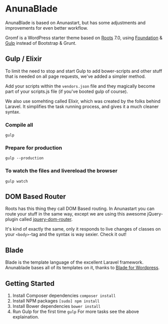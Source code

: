 # AnunaBlade

AnunaBlade is based on Anunastart, but has some adjustments and improvements for even better workflow.

Gromf is a WordPress starter theme based on [Roots](https://github.com/roots/roots) 7.0, using [Foundation](http://foundation.zurb.com) & [Gulp](http://gulpjs.com) instead of Bootstrap & Grunt.

## Gulp / Elixir

To limit the need to stop and start Gulp to add bower-scripts and other stuff that is needed on all page requests, we've added a simpler method.

Add your scripts within the `vendors.json` file and they magically become part of your scripts.js file (if you've booted gulp of course).

We also use somehting called Elixir, which was created by the folks behind Laravel. It simplifies the task running process, and gives it a much cleaner syntax.

### Compile all
```
gulp
```

### Prepare for production
```
gulp --production
```

### To watch the files and livereload the browser
```
gulp watch
```

## DOM Based Router

Roots has this thing they call DOM Based routing. In Anunastart you can route your stuff in the same way, except we are using this awesome jQuery-plugin called [jquery-dom-router](https://github.com/tormjens/jquery-dom-router).

It's kind of exactly the same, only it responds to live changes of classes on your `<body>`-tag and the syntax is way sexier. Check it out!

## Blade

Blade is the template language of the excellent Laravel framework. Anunablade bases all of its templates on it, thanks to [Blade for Wordpress](https://github.com/tormjens/wp-blade).

## Getting Started

1. Install Composer dependencies
   `composer install`
2. Install NPM packages
   `[sudo] npm install`
3. Install Bower dependencies
   `bower install`
4. Run Gulp for the first time
   `gulp`
   For more tasks see the above explaination.

